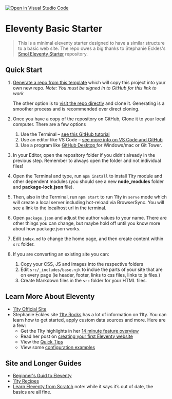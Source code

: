 [![Open in Visual Studio Code](https://classroom.github.com/assets/open-in-vscode-c66648af7eb3fe8bc4f294546bfd86ef473780cde1dea487d3c4ff354943c9ae.svg)](https://classroom.github.com/online_ide?assignment_repo_id=10354590&assignment_repo_type=AssignmentRepo)
# Eleventy Basic Starter

> This is a minimal eleventy starter designed to have a similar structure to a basic web site. The repo owes a big thanks to Stephanie Eckles's [Smol Eleventy Starter](https://github.com/5t3ph/smol-11ty-starter) repository.


## Quick Start

1. [Generate a repo from this template](https://github.com/profstein/eleventy-basic/generate) which will copy this project into your own new repo. _Note: You must be signed in to GitHub for this link to work_
   
   The other option is to [visit the repo directly](https://github.com/profstein/eleventy-basic/) and clone it. Generating is a smoother process and is recommended over direct cloning.

2. Once you have a copy of the repository on GitHub, Clone it to your local computer. There are a few options
    1. Use the Terminal – [see this GitHub tutorial](https://docs.github.com/en/repositories/creating-and-managing-repositories/cloning-a-repository)
    2. Use an editor like VS Code – [see more info on VS Code and GitHub](https://code.visualstudio.com/docs/editor/github)
    3. Use a program like [GitHub Desktop ](https://desktop.github.com/)for Windows/mac or Git Tower.
3. In your Editor, open the repository folder if you didn't already in the previous step. Remember to always open the folder and not individual files!
4. Open the Terminal and type, run `npm install` to install 11ty module and other dependent modules (you should see a new **node_modules** folder and **package-lock.json** file). 
5. Then, also in the Terminal, run `npm start` to run 11ty in `serve` mode which will create a local server including hot-reload via BrowserSync. You will see a link to the localhost url in the terminal.

6. Open `package.json` and adjust the author values to your name. There are other things you can change, but maybe hold off until you know more about how package.json works.

7. Edit `index.md` to change the home page, and then create content within `src` folder. 
8. If you are converting an existing site you can:
    1. Copy your CSS, JS and images into the respective folders
    2. Edit `src/_includes/base.njk` to inclue the parts of your site that are on every page (ie header, footer, links to css files, links to js files.)
    3. Create Markdown files in the `src` folder for your HTML files.


## Learn More About Eleventy

- [11ty Official Site](https://11ty.dev)
- Stephanie Eckles site [11ty Rocks](https://11ty.rocks) has a lot of information on 11ty. You can learn how to get started, apply custom data sources and more. Here are a few:
    - Get the 11ty highlights in her [14 minute feature overview](https://youtu.be/p81J7G1qFAM)
    - Read her post on [creating your first Eleventy website](https://11ty.rocks/posts/create-your-first-basic-11ty-website/)
    - View the [Quick Tips](https://11ty.rocks/tips/)
    - View some [configuration examples](https://11ty.rocks/eleventyjs/)

## Site and Longer Guides

- [Beginner's Guid to Eleventy](https://11ty.rocks/eleventyjs/)
- [11ty Recipes](https://11ty.recipes/)
- [Learn Eleventy from Scratch](https://learneleventyfromscratch.com/) note: while it says it&rsquo;s out of date, the basics are all fine.
